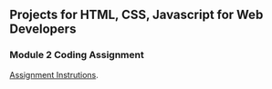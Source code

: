 ## Projects for HTML, CSS, Javascript for Web Developers

### Module 2 Coding Assignment
[Assignment Instrutions](https://github.com/jhu-ep-coursera/fullstack-course4/blob/master/assignments/assignment2/Assignment-2.md).


